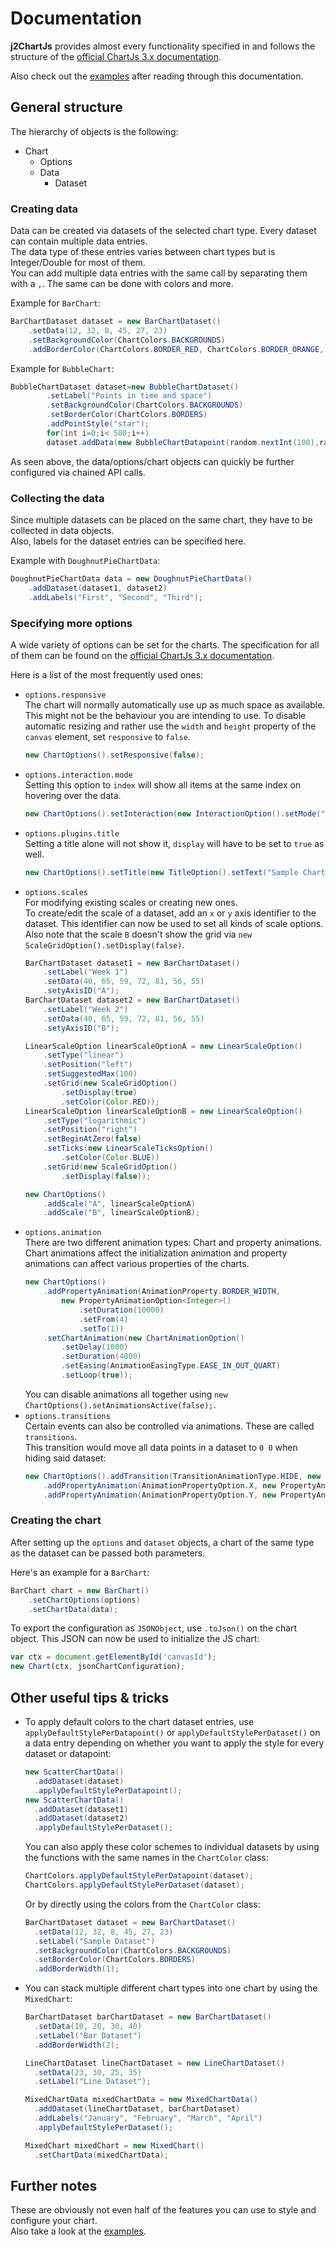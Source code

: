 # Documentation

**j2ChartJs** provides almost every functionality specified in and follows the structure of the
[official ChartJs 3.x documentation](https://www.chartjs.org/docs/latest/).

Also check out the [examples](example.md) after reading through this documentation.

## General structure

The hierarchy of objects is the following:

- Chart
    - Options
    - Data
        - Dataset

### Creating data

Data can be created via datasets of the selected chart type. Every dataset can contain multiple data entries.  
The data type of these entries varies between chart types but is Integer/Double for most of them.  
You can add multiple data entries with the same call by separating them with a `,`. The same can be done with colors and
more.

Example for `BarChart`:

```java
BarChartDataset dataset = new BarChartDataset()
    .setData(12, 32, 8, 45, 27, 23)
    .setBackgroundColor(ChartColors.BACKGROUNDS)
    .addBorderColor(ChartColors.BORDER_RED, ChartColors.BORDER_ORANGE, ChartColors.BORDER_YELLOW);
```

Example for `BubbleChart`:

```java
BubbleChartDataset dataset=new BubbleChartDataset()
        .setLabel("Points in time and space")
        .setBackgroundColor(ChartColors.BACKGROUNDS)
        .setBorderColor(ChartColors.BORDERS)
        .addPointStyle("star");
        for(int i=0;i< 500;i++)
        dataset.addData(new BubbleChartDatapoint(random.nextInt(100),random.nextInt(100),random.nextInt(30)+10));
```

As seen above, the data/options/chart objects can quickly be further configured via chained API calls.

### Collecting the data

Since multiple datasets can be placed on the same chart, they have to be collected in data objects.  
Also, labels for the dataset entries can be specified here.

Example with `DoughnutPieChartData`:

```java
DoughnutPieChartData data = new DoughnutPieChartData()
    .addDataset(dataset1, dataset2)
    .addLabels("First", "Second", "Third");
```

### Specifying more options

A wide variety of options can be set for the charts. The specification for all of them can be found on the
[official ChartJs 3.x documentation](https://www.chartjs.org/docs/latest/configuration/).

Here is a list of the most frequently used ones:

- `options.responsive`  
  The chart will normally automatically use up as much space as available. This might not be the behaviour you are
  intending to use. To disable automatic resizing and rather use the `width` and `height` property of the `canvas`
  element, set `responsive` to `false`.
  ```java
  new ChartOptions().setResponsive(false);
  ```
- `options.interaction.mode`  
  Setting this option to `index` will show all items at the same index on hovering over the data.
  ```java
  new ChartOptions().setInteraction(new InteractionOption().setMode("index"));
  ```
- `options.plugins.title`  
  Setting a title alone will not show it, `display` will have to be set to `true` as well.
  ```java
  new ChartOptions().setTitle(new TitleOption().setText("Sample Chart").setDisplay(true));
  ```
- `options.scales`  
  For modifying existing scales or creating new ones.  
  To create/edit the scale of a dataset, add an `x` or `y` axis identifier to the dataset. This identifier can now be
  used to set all kinds of scale options.  
  Also note that the scale `B` doesn't show the grid via `new ScaleGridOption().setDisplay(false)`.
  ```java
  BarChartDataset dataset1 = new BarChartDataset()
      .setLabel("Week 1")
      .setData(40, 65, 59, 72, 81, 56, 55)
      .setyAxisID("A");
  BarChartDataset dataset2 = new BarChartDataset()
      .setLabel("Week 2")
      .setData(40, 65, 59, 72, 81, 56, 55)
      .setyAxisID("B");
  
  LinearScaleOption linearScaleOptionA = new LinearScaleOption()
      .setType("linear")
      .setPosition("left")
      .setSuggestedMax(100)
      .setGrid(new ScaleGridOption()
          .setDisplay(true)
          .setColor(Color.RED));
  LinearScaleOption linearScaleOptionB = new LinearScaleOption()
      .setType("logarithmic")
      .setPosition("right")
      .setBeginAtZero(false)
      .setTicks(new LinearScaleTicksOption()
          .setColor(Color.BLUE))
      .setGrid(new ScaleGridOption()
          .setDisplay(false));
  
  new ChartOptions()
      .addScale("A", linearScaleOptionA)
      .addScale("B", linearScaleOptionB);
  ```
- `options.animation`  
  There are two different animation types: Chart and property animations.  
  Chart animations affect the initialization animation and property animations can affect various properties of the
  charts.
  ```java
  new ChartOptions()
      .addPropertyAnimation(AnimationProperty.BORDER_WIDTH,
          new PropertyAnimationOption<Integer>()
              .setDuration(10000)
              .setFrom(4)
              .setTo(1))
      .setChartAnimation(new ChartAnimationOption()
          .setDelay(1000)
          .setDuration(4000)
          .setEasing(AnimationEasingType.EASE_IN_OUT_QUART)
          .setLoop(true));
  ```
  You can disable animations all together using `new ChartOptions().setAnimationsActive(false);`.
- `options.transitions`  
  Certain events can also be controlled via animations. These are called `transitions`.  
  This transition would move all data points in a dataset to `0 0` when hiding said dataset:
  ```java
  new ChartOptions().addTransition(TransitionAnimationType.HIDE, new TransitionAnimationOption()
      .addPropertyAnimation(AnimationPropertyOption.X, new PropertyAnimationOption<Integer>().setTo(0))
      .addPropertyAnimation(AnimationPropertyOption.Y, new PropertyAnimationOption<Integer>().setTo(0)));
  ```

### Creating the chart

After setting up the `options` and `dataset` objects, a chart of the same type as the dataset can be passed both
parameters.

Here's an example for a `BarChart`:

```java
BarChart chart = new BarChart()
    .setChartOptions(options)
    .setChartData(data);
  ```

To export the configuration as `JSONObject`, use `.toJson()` on the chart object. This JSON can now be used to
initialize the JS chart:

```JavaScript
var ctx = document.getElementById('canvasId');
new Chart(ctx, jsonChartConfiguration);
```

## Other useful tips & tricks

- To apply default colors to the chart dataset entries, use `applyDefaultStylePerDatapoint()` or
  `applyDefaultStylePerDataset()` on a data entry depending on whether you want to apply the style for every dataset or
  datapoint:
  ```java
  new ScatterChartData()
    .addDataset(dataset)
    .applyDefaultStylePerDatapoint();
  new ScatterChartData()
    .addDataset(dataset1)
    .addDataset(dataset2)
    .applyDefaultStylePerDataset();
  ```
  You can also apply these color schemes to individual datasets by using the functions with the same names in the
  `ChartColor` class:
  ```java
  ChartColors.applyDefaultStylePerDatapoint(dataset);
  ChartColors.applyDefaultStylePerDataset(dataset);
  ```
  Or by directly using the colors from the `ChartColor` class:
  ```java
  BarChartDataset dataset = new BarChartDataset()
    .setData(12, 32, 8, 45, 27, 23)
    .setLabel("Sample Dataset")
    .setBackgroundColor(ChartColors.BACKGROUNDS)
    .setBorderColor(ChartColors.BORDERS)
    .addBorderWidth(1);
  ```
- You can stack multiple different chart types into one chart by using the `MixedChart`:
  ```java
  BarChartDataset barChartDataset = new BarChartDataset()
    .setData(10, 20, 30, 40)
    .setLabel("Bar Dataset")
    .addBorderWidth(2);

  LineChartDataset lineChartDataset = new LineChartDataset()
    .setData(23, 30, 25, 35)
    .setLabel("Line Dataset");

  MixedChartData mixedChartData = new MixedChartData()
    .addDataset(lineChartDataset, barChartDataset)
    .addLabels("January", "February", "March", "April")
    .applyDefaultStylePerDataset();

  MixedChart mixedChart = new MixedChart()
    .setChartData(mixedChartData);
  ```

## Further notes

These are obviously not even half of the features you can use to style and configure your chart.  
Also take a look at the [examples](example.md).